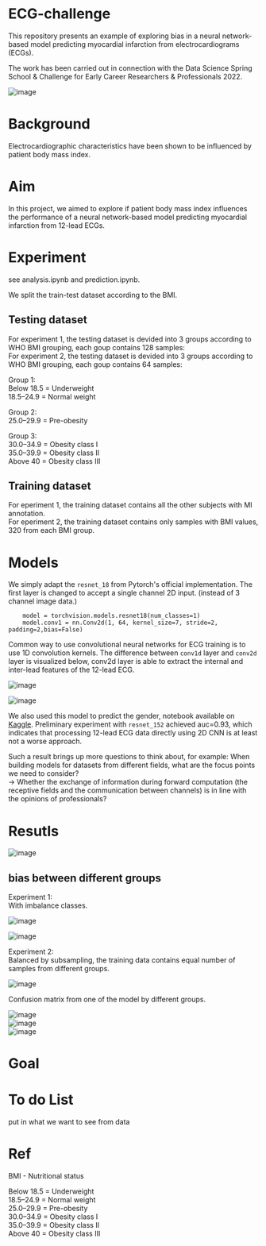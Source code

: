 # ECG-challenge
This repository presents an example of exploring bias in a 
neural network-based model predicting myocardial infarction from electrocardiograms (ECGs).

The work has been carried out in connection with the Data Science Spring School & Challenge for Early Career Researchers & Professionals 2022.

![image](https://github.com/meansnothing/ECG-challenge/blob/main/Poster.jpg)  

# Background
Electrocardiographic characteristics have been shown to be influenced by patient body mass index. 
# Aim
In this project, we aimed to explore if patient body mass index influences the performance of a neural network-based model predicting myocardial infarction from 12-lead ECGs.

# Experiment
see analysis.ipynb and prediction.ipynb.

We split the train-test dataset according to the BMI.
## Testing dataset
For experiment 1, the testing dataset is devided into 3 groups according to WHO BMI grouping, each goup contains 128 samples:  
For experiment 2, the testing dataset is devided into 3 groups according to WHO BMI grouping, each goup contains 64 samples:  

Group 1:  
    Below 18.5 = Underweight  
    18.5–24.9 = Normal weight    

Group 2:  
    25.0–29.9 = Pre-obesity    

Group 3:  
    30.0–34.9 = Obesity class I  
    35.0–39.9 = Obesity class II    
    Above 40 = Obesity class III
## Training dataset
For eperiment 1, the training dataset contains all the other subjects with MI annotation.  
For eperiment 2, the training dataset contains only samples with BMI values, 320 from each BMI group.
# Models
We simply adapt the `resnet_18` from Pytorch's official implementation. The first layer is changed to accept a single channel 2D input. (instead of 3 channel image data.)
```
    model = torchvision.models.resnet18(num_classes=1)
    model.conv1 = nn.Conv2d(1, 64, kernel_size=7, stride=2, padding=2,bias=False)
```
Common way to use convolutional neural networks for ECG training is to use 1D convolution kernels. The difference between `conv1d` layer and `conv2d` layer is visualized below, conv2d layer is able to extract the internal and inter-lead features of the 12-lead ECG.

![image](https://github.com/meansnothing/ECG-challenge/blob/main/docs/conv1d.gif)  

![image](https://github.com/meansnothing/ECG-challenge/blob/main/docs/conv2d.gif)  

We also used this model to predict the gender, notebook available on [Kaggle](https://www.kaggle.com/code/meansnothing/simple-binary-classification-with-resnet?scriptVersionId=94573461). Preliminary experiment with `resnet_152` achieved auc=0.93, which indicates that processing 12-lead ECG data directly using 2D CNN is at least not a worse approach.  

Such a result brings up more questions to think about, for example:
When building models for datasets from different fields, what are the focus points we need to consider?  
-> Whether the exchange of information during forward computation (the receptive fields and the communication between channels) is in line with the opinions of professionals?    

# Resutls  
![image](https://github.com/meansnothing/ECG-challenge/blob/main/docs/roc_curve.png)
## bias between different groups  
Experiment 1:  
With imbalance classes.  

![image](https://github.com/meansnothing/ECG-challenge/blob/main/docs/group_results.png)  

![image](https://github.com/meansnothing/ECG-challenge/blob/main/docs/distribution_bmi.png)  

Experiment 2:  
Balanced by subsampling, the training data contains equal number of samples from different groups.    

![image](https://github.com/meansnothing/ECG-challenge/blob/main/docs/group_results_equal.png)  

Confusion matrix from one of the model by different groups.  

![image](https://github.com/meansnothing/ECG-challenge/blob/main/docs/confu_1.png)  
![image](https://github.com/meansnothing/ECG-challenge/blob/main/docs/confu2.png)  
![image](https://github.com/meansnothing/ECG-challenge/blob/main/docs/confu_3.png)



# Goal
# To do List
put in what we want to see from data

# Ref

BMI - Nutritional status  

Below 18.5 = Underweight  
18.5–24.9 = Normal weight  
25.0–29.9 = Pre-obesity  
30.0–34.9 = Obesity class I  
35.0–39.9 = Obesity class II  
Above 40 = Obesity class III
